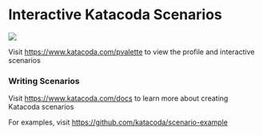 # Interactive Katacoda Scenarios

[![](http://shields.katacoda.com/katacoda/pvalette/count.svg)](https://www.katacoda.com/pvalette "Get your profile on Katacoda.com")

Visit https://www.katacoda.com/pvalette to view the profile and interactive scenarios

### Writing Scenarios
Visit https://www.katacoda.com/docs to learn more about creating Katacoda scenarios

For examples, visit https://github.com/katacoda/scenario-example
